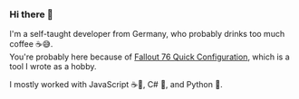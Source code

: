 ### Hi there 👋

I'm a self-taught developer from Germany, who probably drinks too much coffee ☕😅.  
You're probably here because of [Fallout 76 Quick Configuration](https://github.com/FelisDiligens/Fallout76-QuickConfiguration), which is a tool I wrote as a hobby.

I mostly worked with JavaScript ☕📜, C# 🎵, and Python 🐍.

<!--
**FelisDiligens/FelisDiligens** is a ✨ _special_ ✨ repository because its `README.md` (this file) appears on your GitHub profile.

Here are some ideas to get you started:

- 🔭 I’m currently working on ...
- 🌱 I’m currently learning ...
- 👯 I’m looking to collaborate on ...
- 🤔 I’m looking for help with ...
- 💬 Ask me about ...
- 📫 How to reach me: ...
- 😄 Pronouns: ...
- ⚡ Fun fact: ...
-->
